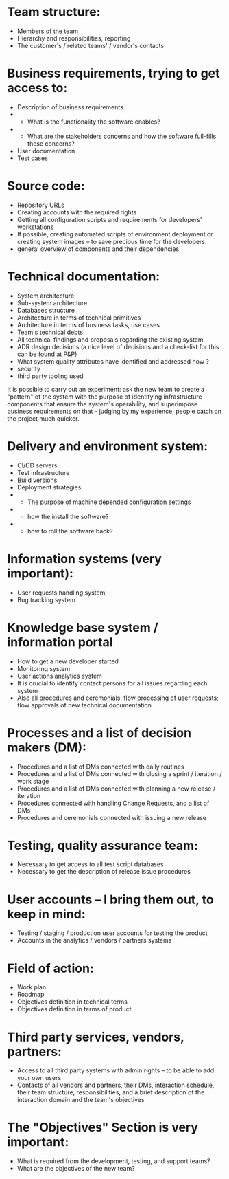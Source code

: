 
# Team structure:
- Members of the team
- Hierarchy and responsibilities, reporting
- The customer's / related teams' / vendor's contacts

# Business requirements, trying to get access to:
- Description of business requirements
- - What is the functionality the software enables?
- - What are the stakeholders concerns and how the software full-fills these concerns?
- User documentation
- Test cases

# Source code:
- Repository URLs
- Creating accounts with the required rights
- Getting all configuration scripts and requirements for developers' workstations
- If possible, creating automated scripts of environment deployment or creating system images – to save precious time for the developers.
- general overview of components and their dependencies

# Technical documentation:
- System architecture
- Sub-system architecture
- Databases structure
- Architecture in terms of technical primitives
- Architecture in terms of business tasks, use cases
- Team's technical debts
- All technical findings and proposals regarding the existing system
- ADR design decisions (a nice level of decisions and a check-list for this can be found at P&P)
- What system quality attributes have identified and addressed how ?
- security
- third party tooling used

It is possible to carry out an experiment: ask the new team to create a "pattern" of the system with the purpose of identifying infrastructure components that ensure the system's operability, and superimpose business requirements on that – judging by my experience, people catch on the project much quicker.

# Delivery and environment system:
- CI/CD servers
- Test infrastructure
- Build versions
- Deployment strategies
- - The purpose of machine depended configuration settings
- - how the install the software?
- - how to roll the software back?

# Information systems (very important):
- User requests handling system
- Bug tracking system

# Knowledge base system / information portal
- How to get a new developer started
- Monitoring system
- User actions analytics system
- It is crucial to identify contact persons for all issues regarding each system
- Also all procedures and ceremonials: flow processing of user requests; flow approvals of new technical documentation

# Processes and a list of decision makers (DM):
- Procedures and a list of DMs connected with daily routines
- Procedures and a list of DMs connected with closing a sprint / iteration / work stage
- Procedures and a list of DMs connected with planning a new release / iteration
- Procedures connected with handling Change Requests, and a list of DMs
- Procedures and ceremonials connected with issuing a new release

# Testing, quality assurance team:
- Necessary to get access to all test script databases
- Necessary to get the description of release issue procedures

# User accounts – I bring them out, to keep in mind:
- Testing / staging / production user accounts for testing the product
- Accounts in the analytics / vendors / partners systems

# Field of action:
- Work plan
- Roadmap
- Objectives definition in technical terms
- Objectives definition in terms of product

# Third party services, vendors, partners:
- Access to all third party systems with admin rights – to be able to add your own users
- Contacts of all vendors and partners, their DMs, interaction schedule, their team structure, responsibilities, and a brief description of the interaction domain and the team's objectives

# The "Objectives" Section is very important:
- What is required from the development, testing, and support teams?
- What are the objectives of the new team?